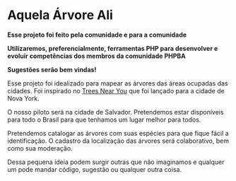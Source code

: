 # Aquela Árvore Ali

**Esse projeto foi feito pela comunidade e para a comunidade**

**Utilizaremos, preferencialmente, ferramentas PHP para desenvolver e evoluir competências dos membros da comunidade PHPBA**

**Sugestões serão bem vindas!**

Esse projeto foi idealizado para mapear as árvores das áreas ocupadas das cidades. Foi inspirado no [Trees Near You](http://www.treesnearyou.com/) que foi lançado para a cidade de Nova York.

O nosso piloto será na cidade de Salvador.
Pretendemos estar disponíveis para todo o Brasil para que tenhamos um lugar melhor para todos.

Pretendemos catalogar as árvores com suas espécies para que fique fácil a identificação.
O cadastro da localização das árvores será colaborativo, bem como sua moderação.

Dessa pequena ideia podem surgir outras que não imaginamos e qualquer um pode mandar código, sugestão ou qualquer outra coisa.
